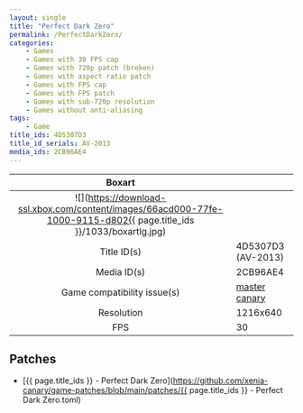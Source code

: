 ```yaml
---
layout: single
title: "Perfect Dark Zero"
permalink: /PerfectDarkZero/
categories:
    - Games
    - Games with 30 FPS cap
    - Games with 720p patch (broken)
    - Games with aspect ratio patch
    - Games with FPS cap
    - Games with FPS patch
    - Games with sub-720p resolution
    - Games without anti-aliasing
tags:
    - Game
title_ids: 4D5307D3
title_id_serials: AV-2013
media_ids: 2CB96AE4
---
```


| Boxart      |                    |
| :----:      | :-                 |
| ![](https://download-ssl.xbox.com/content/images/66acd000-77fe-1000-9115-d802{{ page.title_ids }}/1033/boxartlg.jpg) |
| Title ID(s) | 4D5307D3 (AV-2013) |
| Media ID(s) | 2CB96AE4           |
| Game compatibility issue(s) | [master](https://github.com/xenia-project/game-compatibility/issues/175)<br>[canary](https://github.com/xenia-canary/game-compatibility/issues/77) |
| Resolution  | 1216x640           |
| FPS         | 30                 |

## Patches
* [{{ page.title_ids }} - Perfect Dark Zero](https://github.com/xenia-canary/game-patches/blob/main/patches/{{ page.title_ids }} - Perfect Dark Zero.toml)
